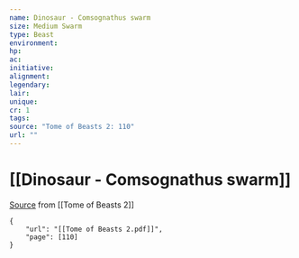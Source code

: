 ```yaml
---
name: Dinosaur - Comsognathus swarm
size: Medium Swarm
type: Beast
environment: 
hp: 
ac: 
initiative: 
alignment: 
legendary: 
lair: 
unique: 
cr: 1
tags: 
source: "Tome of Beasts 2: 110"
url: ""
---
```

# [[Dinosaur - Comsognathus swarm]]

[Source](zotero://open-pdf/library/items/9UQIAB6R?page=110) from [[Tome of Beasts 2]]

```pdf
{
	"url": "[[Tome of Beasts 2.pdf]]",
	"page": [110]
}
```

